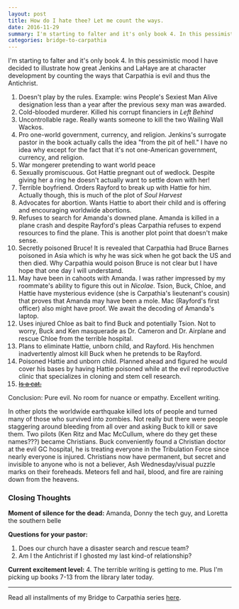 ```yaml
---
layout: post
title: How do I hate thee? Let me count the ways.
date: 2016-11-29
summary: I'm starting to falter and it's only book 4. In this pessimistic mood I have decided to illustrate how great Jenkins and LaHaye are at character development by counting the ways...
categories: bridge-to-carpathia
---
```

I'm starting to falter and it's only book 4. In this pessimistic mood I have decided to illustrate how great Jenkins and LaHaye are at character development by counting the ways that Carpathia is evil and thus the Antichrist.

<ol>
<li>Doesn't play by the rules. Example: wins People's Sexiest Man Alive designation less than a year after the previous sexy man was awarded.</li>
<li>Cold-blooded murderer. Killed his corrupt financiers in <em>Left Behind</em></li>
<li>Uncontrollable rage. Really wants someone to kill the two Wailing Wall Wackos.</li>
<li>Pro one-world government, currency, and religion. Jenkins's surrogate pastor in the book actually calls the idea "from the pit of hell." I have no idea why except for the fact that it's not one-American government, currency, and religion.</li>
<li>War mongerer pretending to want world peace</li>
<li>Sexually promiscuous. Got Hattie pregnant out of wedlock. Despite giving her a ring he doesn't actually want to settle down with her!</li>
<li>Terrible boyfriend. Orders Rayford to break up with Hattie for him. Actually though, this is much of the plot of <em>Soul Harvest</em></li>
<li>Advocates for abortion. Wants Hattie to abort their child and is offering and encouraging worldwide abortions.</li>
<li>Refuses to search for Amanda's downed plane. Amanda is killed in a plane crash and despite Rayford's pleas Carpathia refuses to expend resources to find the plane. This is another plot point that doesn't make sense.</li>
<li>Secretly poisoned Bruce! It is revealed that Carpathia had Bruce Barnes poisoned in Asia which is why he was sick when he got back the US and then died. Why Carpathia would poison Bruce is not clear but I have hope that one day I will understand.</li>
<li>May have been in cahoots with Amanda. I was rather impressed by my roommate's ability to figure this out in <em>Nicolae</em>. Tsion, Buck, Chloe, and Hattie have mysterious evidence (she is Carpathia's lieutenant's cousin) that proves that Amanda may have been a mole. Mac (Rayford's first officer) also might have proof. We await the decoding of Amanda's laptop.</li>
<li>Uses injured Chloe as bait to find Buck and potentially Tsion. Not to worry, Buck and Ken masquerade as Dr. Cameron and Dr. Airplane and rescue Chloe from the terrible hospital.</li>
<li>Plans to eliminate Hattie, unborn child, and Rayford. His henchmen inadvertently almost kill Buck when he pretends to be Rayford.</li>
<li>Poisoned Hattie and unborn child. Planned ahead and figured he would cover his bases by having Hattie poisoned while at the evil reproductive clinic that specializes in cloning and stem cell research.</li>
<strike><li><a href="hsureads.github.io/bridge-to-carpathia/2016/11/23/guest-post-the-worst-part/">Is a cat.</a></li></strike>
</ol>

<p>Conclusion: Pure evil. No room for nuance or empathy. Excellent writing.</p>

<p>In other plots the worldwide earthquake killed lots of people and turned many of those who survived into zombies. Not really but there were people staggering around bleeding from all over and asking Buck to kill or save them. Two pilots (Ken Ritz and Mac McCullum, where do they get these names???) became Christians. Buck conveniently found a Christian doctor at the evil GC hospital, he is treating everyone in the Tribulation Force since nearly everyone is injured. Christians now have permanent, but secret and invisible to anyone who is not a believer, Ash Wednesday/visual puzzle marks on their foreheads. Meteors fell and hail, blood, and fire are raining down from the heavens.</p>

<h3>Closing Thoughts</h3>

**Moment of silence for the dead:** Amanda, Donny the tech guy, and Loretta the southern belle

**Questions for your pastor:**
<ol>
<li>Does our church have a disaster search and rescue team?</li>
<li>Am I the Antichrist if I ghosted my last kind-of relationship?</li>
</ol>

**Current excitement level:** 4. The terrible writing is getting to me. Plus I'm picking up books 7-13 from the library later today.
<hr>
Read all installments of my Bridge to Carpathia series <a href="https://hsureads.github.io/category/bridge-to-carpathia/">here</a>.
